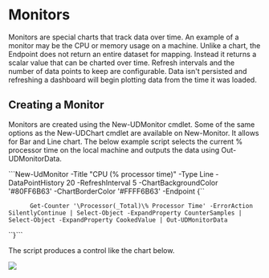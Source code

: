 # Monitors

Monitors are special charts that track data over time. An example of a monitor may be the CPU or memory usage on a machine. Unlike a chart, the Endpoint does not return an entire dataset for mapping. Instead it returns a scalar value that can be charted over time. Refresh intervals and the number of data points to keep are configurable. Data isn't persisted and refreshing a dashboard will begin plotting data from the time it was loaded.

## Creating a Monitor

Monitors are created using the New-UDMonitor cmdlet. Some of the same options as the New-UDChart cmdlet are available on New-Monitor. It allows for Bar and Line chart. The below example script selects the current % processor time on the local machine and outputs the data using Out-UDMonitorData.

```New-UdMonitor -Title "CPU (% processor time)" -Type Line -DataPointHistory 20 -RefreshInterval 5 -ChartBackgroundColor '#80FF6B63' -ChartBorderColor '#FFFF6B63'  -Endpoint {``

```
      Get-Counter '\Processor(_Total)\% Processor Time' -ErrorAction SilentlyContinue | Select-Object -ExpandProperty CounterSamples | Select-Object -ExpandProperty CookedValue | Out-UDMonitorData
```

``}```

The script produces a control like the chart below.

![](/assets/new-monitor-example-chart.png)


